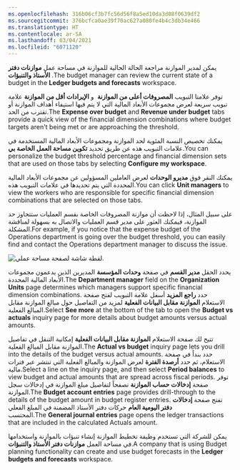 ```yaml
---
ms.openlocfilehash: 316b06cf3b7fc56d56f8a5ed10da3d08f0639df2
ms.sourcegitcommit: 376bcfca0ae39f70ac627a080fe4b4c3db34e466
ms.translationtype: HT
ms.contentlocale: ar-SA
ms.lasthandoff: 03/04/2021
ms.locfileid: "6071120"
---
```

<span data-ttu-id="f3208-101">يمكن لمدير الموازنة مراجعة الحالة الحالية للموازنة في مساحة عمل **موازنات دفتر الأستاذ والتنبؤات** .</span><span class="sxs-lookup"><span data-stu-id="f3208-101">The budget manager can review the current state of a budget in the **Ledger budgets and forecasts** workspace.</span></span>

<span data-ttu-id="f3208-102">توفر علامتا التبويب **المصروفات أعلى من الموازنة**  و **الإيرادات أقل من الموازنة** علامة تبويب سريعة لعرض مجموعات الأبعاد المالية التي لا يتم فيها استيفاء أهداف الموازنة أو تقترب من الحد.</span><span class="sxs-lookup"><span data-stu-id="f3208-102">The **Expense over budget** and **Revenue under budget** tabs provide a quick view of the financial dimension combinations where budget targets aren't being met or are approaching the threshold.</span></span>

<span data-ttu-id="f3208-103">يمكنك تخصيص النسبة المئوية لحد الموازنة ومجموعات الأبعاد المالية المستخدمة في علامات التبويب هذه عن طريق تحديد **تكوين مساحة العمل الخاصة بي**.</span><span class="sxs-lookup"><span data-stu-id="f3208-103">You can personalize the budget threshold percentage and financial dimension sets that are used on those tabs by selecting **Configure my workspace**.</span></span>

<span data-ttu-id="f3208-104">يمكنك النقر فوق **مديرو الوحدات** لعرض العاملين المسؤولين عن مجموعات الأبعاد المالية المحددة التي يتم تحديدها في علامات التبويب هذه.</span><span class="sxs-lookup"><span data-stu-id="f3208-104">You can click **Unit managers** to view the workers who are responsible for specific financial dimension combinations that are selected on those tabs.</span></span>

<span data-ttu-id="f3208-105">على سبيل المثال، إذا لاحظت أن موازنة المصروفات الخاصة بقسم العمليات ستتجاوز حد الموازنة، فيمكنك العثور على مدير قسم العمليات والاتصال به بسهولة لمناقشة المشكلة.</span><span class="sxs-lookup"><span data-stu-id="f3208-105">For example, if you notice that the expense budget of the Operations department is going over the budget threshold, you can easily find and contact the Operations department manager to discuss the issue.</span></span>

![لقطة شاشة لصفحة مساحة عملي.](../media/configure-my-workspace.png)

<span data-ttu-id="f3208-107">يحدد الحقل **مدير القسم** في صفحة **وحدات المؤسسة** المديرين الذين يدعمون مجموعات الأبعاد المالية المحددة.</span><span class="sxs-lookup"><span data-stu-id="f3208-107">The **Department manager** field on the **Organization Units** page determines which managers support specific financial dimension combinations.</span></span> <span data-ttu-id="f3208-108">حدد **راجع المزيد** أسفل علامة التبويب لفتح صفحة الاستعلام **الموازنة مقابل البيانات الفعلية** لمزيد من التفاصيل حول مبالغ الموازنة مقابل المبالغ الفعلية.</span><span class="sxs-lookup"><span data-stu-id="f3208-108">Select **See more** at the bottom of the tab to open the **Budget vs actuals** inquiry page for more details about budget amounts versus actual amounts.</span></span>

<span data-ttu-id="f3208-109">تتيح لك صفحة الاستعلام **الموازنة مقابل البيانات الفعلية** إمكانية التنقل في تفاصيل الموازنة مقابل المبالغ الفعلية.</span><span class="sxs-lookup"><span data-stu-id="f3208-109">The **Actual vs budget** inquiry page lets you drill into the details of the budget versus actual amounts.</span></span> <span data-ttu-id="f3208-110">حدد بنداً في صفحة الاستعلام، ثم حدد **أرصدة الفترة** لعرض الموازنة والمبالغ الفعلية التي تنتشر عبر فترات مالية.</span><span class="sxs-lookup"><span data-stu-id="f3208-110">Select a line on the inquiry page, and then select **Period balances** to view budget and actual amounts that are spread across fiscal periods.</span></span> <span data-ttu-id="f3208-111">توفر صفحة **إدخالات حساب الموازنة** تصفحاً لتفاصيل مبلغ الموازنة في إدخالات سجل الموازنة.</span><span class="sxs-lookup"><span data-stu-id="f3208-111">The **Budget account entries** page provides drill-through to the details of the budget amount in budget register entries.</span></span> <span data-ttu-id="f3208-112">تفتح صفحة **إدخالات دفتر اليومية العام** حركات دفتر الأستاذ المضمنة في المبلغ الفعلي المحتسب.</span><span class="sxs-lookup"><span data-stu-id="f3208-112">The **General journal entries** page opens the ledger transactions that are included in the calculated Actuals amount.</span></span>

<span data-ttu-id="f3208-113">يمكن للشركة التي تستخدم وظيفة تخطيط الموازنة إنشاء تنبؤات بالموازنة واستخدامها في مساحة العمل **موازنات دفتر الأستاذ والتنبؤات**.</span><span class="sxs-lookup"><span data-stu-id="f3208-113">A company that is using Budget planning functionality can create and use budget forecasts in the **Ledger budgets and forecasts** workspace.</span></span>